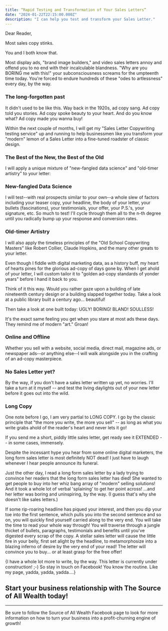 ```yaml
---
title: “Rapid Testing and Transformation of Your Sales Letters”
date: "2024-01-22T22:15:00.000Z"
description: "I can help you test and transform your Sales Letter."
---
```


Dear Reader,

Most sales copy stinks.

You and I both know that.

Most display ads, "brand image builders," and video sales letters annoy and offend you to no end with their incalculable blandness. "Why are you BORING me with this!" your subconsciousness screams for the umpteenth time today. You're forced to endure hundreds of these "odes to artlessness" every day, by the way.

### The long-forgotten past
It didn't used to be like this.  Way back in the 1920s, ad copy sang. Ad copy told you stories. Ad copy spoke beauty to your heart. And do you know what? Ad copy made you wanna buy!

Within the next couple of months, I will get my "Sales Letter Copywriting testing service" up and running to help businessmen like you transform your "modern" lemon of a Sales Letter into a fine-tuned roadster of classic design.

### The Best of the New, the Best of the Old
I will apply a unique mixture of "new-fangled data science" and "old-timer artistry" to your letter:

### New-fangled Data Science
I will test--with real prospects similar to your own--a whole slew of factors including your teaser copy, your headline, the body of your letter, your bullets (fascinations), your testimonials, your offer, your P.S.'s, your signature, etc. So much to test! I'll cycle through them all to the n-th degree until you radically bump up your response and conversion rates.

### Old-timer Artistry
I will also apply the timeless principles of the "Old School Copywriting Masters" like Robert Collier, Claude Hopkins, and the many other greats to your letter.

Even though I fiddle with digital marketing data, as a history buff, my heart of hearts pines for the glorious ad-copy of days gone by. When I get ahold of your letter, I will custom tailor it to "golden ad-copy standards of yonder years" before I hand it back to you.

Think of it this way. Would you rather gaze upon a building of late nineteenth century design or a building slapped together today. Take a look at a public library built a century ago... beautiful!

Then take a look at one built today: UGLY! BORING! BLAND! SOULLESS!

It's the exact same feeling you get when you stare at most ads these days. They remind me of modern "art." Groan!

### Online and Offline
Whether you sell with a website, social media, direct mail, magazine ads, or newspaper ads--or anything else--I will walk alongside you in the crafting of an ad-copy masterpiece.

### No Sales Letter yet?
By the way, if you don't have a sales letter written up yet, no worries. I'll take a turn at it myself -- and test the living daylights out of your new letter before it goes out into the wild.

### Long Copy
One note before I go, I am very partial to LONG COPY. I go by the classic principle that "the more you write, the more you sell" -- as long as what you write grabs ahold of the reader's heart and never lets it go! 

If you send me a short, piddly little sales letter, get ready see it EXTENDED -- in some cases, immensely.

Despite the incessant hype you hear from some online digital marketers, the long form sales letter is most definitely NOT dead! I just have to laugh whenever I hear people announce its funeral.

Just the other day, I read a long form sales letter by a lady trying to convince her readers that the long form sales letter has died! She wanted to get people to buy into her whiz bang array of "modern" selling solutions! And it took a whole lot of verbal 'splaining' to get her point across! ...and her letter was boring and uninspiring, by the way. (I guess that's why she doesn't like sales letters.)

If some rip-roaring headline has piqued your interest, and then you dip your toe into the first sentence, which pulls you into the second sentence and so on, you will quickly find yourself carried along to the very end. You will take the time to read your whole way through! You will traverse through a jungle thicket of bullets, paragraphs, testimonials and benefits until you've digested every scrap of the copy. A stellar sales letter will cause the little fire in your belly, first set alight by the headline, to metamorphosize into a blazing inferno of desire by the very end of your read! The letter will convince you to buy... or at least grasp for the free offer!

{I have a whole lot more to write, by the way. This letter is currently under construction! ;-) So stay in touch on Facebook! You know the routine. Like my page, yadda, yadda, yadda....}

Start your business relationship with The Source of All Wealth today!
---

---
Be sure to follow the Source of All Wealth Facebook page to look for more information on how to turn your business into a profit-churning engine of growth!

